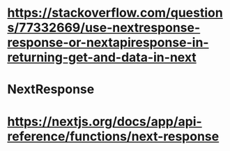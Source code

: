 # https://stackoverflow.com/questions/77332669/use-nextresponse-response-or-nextapiresponse-in-returning-get-and-data-in-next

# NextResponse
# https://nextjs.org/docs/app/api-reference/functions/next-response